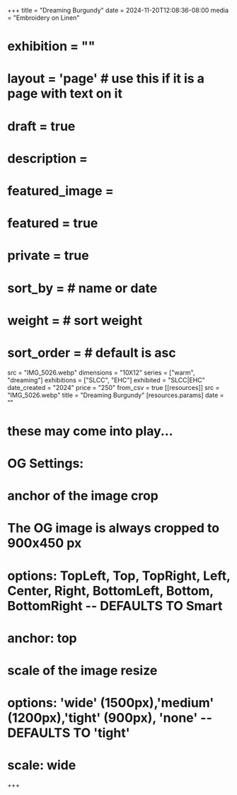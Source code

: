 +++
title = "Dreaming Burgundy"
date = 2024-11-20T12:08:36-08:00
media = "Embroidery on Linen"
# exhibition = ""
# layout = 'page' # use this if it is a page with text on it
# draft = true
# description = 
# featured_image = 
# featured = true
# private = true
# sort_by = # name or date
# weight = # sort weight
# sort_order = # default is asc
src = "IMG_5026.webp"
dimensions = "10X12"
  series = ["warm", "dreaming"]
    exhibitions = ["SLCC", "EHC"]
  exhibited = "SLCC|EHC"
date_created = "2024"
price = "250"
from_csv = true
[[resources]]
  src = "IMG_5026.webp"
  title = "Dreaming Burgundy"
  [resources.params]
  date = ""

# these may come into play...
# OG Settings:
# anchor of the image crop 
#   The OG image is always cropped to 900x450 px
#   options: TopLeft, Top, TopRight, Left, Center, Right, BottomLeft, Bottom, BottomRight -- DEFAULTS TO Smart
# anchor: top
# scale of the image resize 
#   options: 'wide' (1500px),'medium' (1200px),'tight' (900px), 'none' -- DEFAULTS TO 'tight'
# scale: wide 
+++